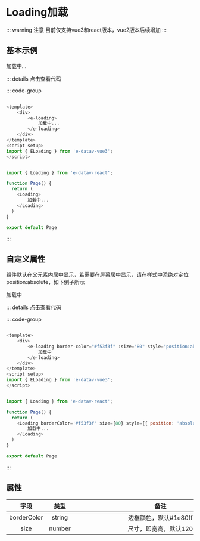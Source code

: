<!--
 * @Autor: costa
 * @Date: 2023-10-11 16:18:32
 * @LastEditors: costa
 * @LastEditTime: 2023-10-24 14:47:38
 * @Description: 
 * @Copyright: © 2023 by costa. All rights reserved.
-->
# Loading加载

::: warning 注意
目前仅支持vue3和react版本，vue2版本后续增加
:::


## 基本示例


<loading>加载中...</loading>

<script setup>
import Loading from './components/Loading.vue';
</script>

::: details 点击查看代码

::: code-group

```js [vue3]

<template>
    <div>
        <e-loading>
            加载中...
        </e-loading>
    </div>
</template>
<script setup>
import { ELoading } from 'e-datav-vue3';
</script>

```

```js [react]

import { Loading } from 'e-datav-react';

function Page() {
  return (
    <Loading>
        加载中...
    </Loading>
  )
}

export default Page

```

:::

## 自定义属性

组件默认在父元素内居中显示，若需要在屏幕居中显示，请在样式中添绝对定位position:absolute，如下例子所示

<loading font-color="#ff9797" :font-size="12" border-color="#f53f3f" :size="80">加载中</loading>

::: details 点击查看代码

::: code-group

```js [vue3]

<template>
    <div>
        <e-loading border-color="#f53f3f" :size="80" style="position:absolute;font-size:12px;color:#ff9797;">
            加载中
        </e-loading>
    </div>
</template>
<script setup>
import { ELoading } from 'e-datav-vue3';
</script>

```

```js [react]

import { Loading } from 'e-datav-react';

function Page() {
  return (
    <Loading borderColor='#f53f3f' size={80} style={{ position: 'absolute', fontSize: 12, color: '#ff9797' }}>
        加载中...
    </Loading>
  )
}

export default Page

```

:::

## 属性

| 字段        |      类型      |  <div style="width:450px;">备注</div> |
| :--------: | :-----------: | :----: |
| borderColor | string | 边框颜色，默认#1e80ff |
| size | number | 尺寸，即宽高，默认120 |